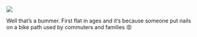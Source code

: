 <!-- published: 2019-01-08T13:00:00Z -->
<!-- slug: photos/050860e6-7bea-4ff8-99fc-9f1b195dd08a/ -->

![](https://brntn-photos.s3-ap-southeast-2.amazonaws.com/uploaded/7161398D-8784-475A-874F-F7F17AB420D8.jpeg)

Well that’s a bummer. First flat in ages and it’s because someone put nails on a bike path used by commuters and families 😡